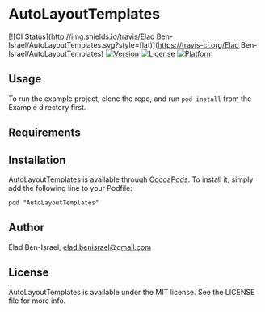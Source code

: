 # AutoLayoutTemplates

[![CI Status](http://img.shields.io/travis/Elad Ben-Israel/AutoLayoutTemplates.svg?style=flat)](https://travis-ci.org/Elad Ben-Israel/AutoLayoutTemplates)
[![Version](https://img.shields.io/cocoapods/v/AutoLayoutTemplates.svg?style=flat)](http://cocoadocs.org/docsets/AutoLayoutTemplates)
[![License](https://img.shields.io/cocoapods/l/AutoLayoutTemplates.svg?style=flat)](http://cocoadocs.org/docsets/AutoLayoutTemplates)
[![Platform](https://img.shields.io/cocoapods/p/AutoLayoutTemplates.svg?style=flat)](http://cocoadocs.org/docsets/AutoLayoutTemplates)

## Usage

To run the example project, clone the repo, and run `pod install` from the Example directory first.

## Requirements

## Installation

AutoLayoutTemplates is available through [CocoaPods](http://cocoapods.org). To install
it, simply add the following line to your Podfile:

    pod "AutoLayoutTemplates"

## Author

Elad Ben-Israel, elad.benisrael@gmail.com

## License

AutoLayoutTemplates is available under the MIT license. See the LICENSE file for more info.

